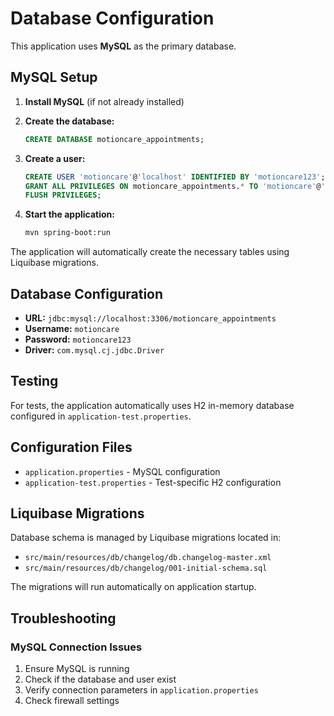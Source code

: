 # Database Configuration

This application uses **MySQL** as the primary database.

## MySQL Setup

1. **Install MySQL** (if not already installed)
2. **Create the database:**
   ```sql
   CREATE DATABASE motioncare_appointments;
   ```

3. **Create a user:**
   ```sql
   CREATE USER 'motioncare'@'localhost' IDENTIFIED BY 'motioncare123';
   GRANT ALL PRIVILEGES ON motioncare_appointments.* TO 'motioncare'@'localhost';
   FLUSH PRIVILEGES;
   ```

4. **Start the application:**
   ```bash
   mvn spring-boot:run
   ```

The application will automatically create the necessary tables using Liquibase migrations.

## Database Configuration

- **URL:** `jdbc:mysql://localhost:3306/motioncare_appointments`
- **Username:** `motioncare`
- **Password:** `motioncare123`
- **Driver:** `com.mysql.cj.jdbc.Driver`

## Testing

For tests, the application automatically uses H2 in-memory database configured in `application-test.properties`.

## Configuration Files

- `application.properties` - MySQL configuration
- `application-test.properties` - Test-specific H2 configuration

## Liquibase Migrations

Database schema is managed by Liquibase migrations located in:
- `src/main/resources/db/changelog/db.changelog-master.xml`
- `src/main/resources/db/changelog/001-initial-schema.sql`

The migrations will run automatically on application startup.

## Troubleshooting

### MySQL Connection Issues
1. Ensure MySQL is running
2. Check if the database and user exist
3. Verify connection parameters in `application.properties`
4. Check firewall settings